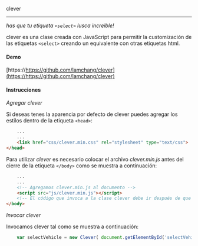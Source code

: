clever
_______

[1]: <https://github.com/lamchang/clever>

_has que tu etiqueta `<select>` lusca increible!_

clever es una clase creada con JavaScript para permitir la customización de las etiquetas `<select>` creando un equivalente con otras etiquetas html.

#### Demo

[https://https://github.com/lamchang/clever](https://https://github.com/lamchang/clever)

#### Instrucciones

_Agregar clever_

Si deseas tenes la aparencia por defecto de clever puedes agregar los estilos dentro de la etiqueta `<head>`:

```html
	...
	...
	<link href="css/clever.min.css" rel="stylesheet" type="text/css">
</head>
```

Para utilizar *clever* es necesario colocar el archivo *clever.min.js* antes del cierre de la etiqueta `</body>` como se muestra a continuación:

```html
	...
	...
	<!-- Agregamos clever.min.js al documento -->
	<script src="js/clever.min.js"></script>
	<!-- El código que invoca a la clase clever debe ir después de que este sea declarado -->
</body>
```

_Invocar clever_

Invocamos clever tal como se muestra a continuación:

```js
	var selectVehicle = new Clever( document.getElementById('selectVehicle') );
```

